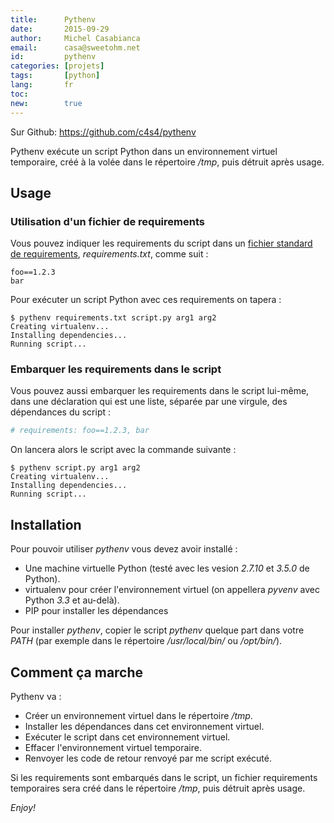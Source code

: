 ```yaml
---
title:      Pythenv
date:       2015-09-29
author:     Michel Casabianca
email:      casa@sweetohm.net
id:         pythenv
categories: [projets]
tags:       [python]
lang:       fr
toc:        
new:        true
---
```


Sur Github: <https://github.com/c4s4/pythenv>

Pythenv exécute un script Python dans un environnement virtuel temporaire, créé à la volée dans le répertoire */tmp*, puis détruit après usage.

<!--more-->

Usage
-----

### Utilisation d'un fichier de requirements

Vous pouvez indiquer les requirements du script dans un [fichier standard de requirements](https://pip.readthedocs.org/en/1.1/requirements.html), *requirements.txt*, comme suit :

```
foo==1.2.3
bar
```

Pour exécuter un script Python avec ces requirements on tapera :

```
$ pythenv requirements.txt script.py arg1 arg2
Creating virtualenv...
Installing dependencies...
Running script...
```

### Embarquer les requirements dans le script

Vous pouvez aussi embarquer les requirements dans le script lui-même, dans une déclaration qui est une liste, séparée par une virgule, des dépendances du script :

```python
# requirements: foo==1.2.3, bar
```

On lancera alors le script avec la commande suivante :

```
$ pythenv script.py arg1 arg2
Creating virtualenv...
Installing dependencies...
Running script...
```

Installation
------------

Pour pouvoir utiliser *pythenv* vous devez avoir installé :

- Une machine virtuelle Python (testé avec les vesion *2.7.10* et *3.5.0* de Python).
- virtualenv pour créer l'environnement virtuel (on appellera *pyvenv* avec Python *3.3* et au-delà).
- PIP pour installer les dépendances

Pour installer *pythenv*, copier le script *pythenv* quelque part dans votre *PATH* (par exemple dans le répertoire */usr/local/bin/* ou */opt/bin/*).


Comment ça marche
-----------------

Pythenv va :

- Créer un environnement virtuel dans le répertoire */tmp*.
- Installer les dépendances dans cet environnement virtuel.
- Exécuter le script dans cet environnement virtuel.
- Effacer l'environnement virtuel temporaire.
- Renvoyer les code de retour renvoyé par me script exécuté.

Si les requirements sont embarqués dans le script, un fichier requirements temporaires sera créé dans le répertoire */tmp*, puis détruit après usage.

*Enjoy!*
